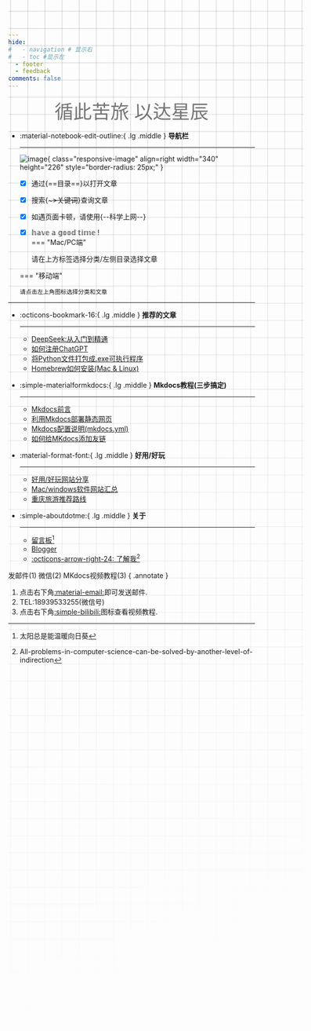 ```yaml
---
hide:
#   - navigation # 显示右
#   - toc #显示左
  - footer
  - feedback
comments: false
---
```



<center><font class="custom-font ml3">循此苦旅 以达星辰</font></center>
<script src="https://cdn.statically.io/libs/animejs/2.0.2/anime.min.js"></script>
<style>
    .custom-font {
    font-size: 38px; /* 默认字体大小为8px */
    color: #757575;
}
@media (max-width: 768px) { /* 假设768px及以下为移动端 */
    .custom-font {
        font-size: 32px; /* 移动端字体大小为6px */
    }
}
</style>

<div class="grid cards" markdown>

-   :material-notebook-edit-outline:{ .lg .middle } __导航栏__

    ---
    ![image](https://pic3.zhimg.com/80/v2-b9ae6898d33359da6be815bf60626af2_1440w.webp){ class="responsive-image" align=right width="340" height="226" style="border-radius: 25px;" }

    - [x] 通过{==目录==}以打开文章
    - [x] 搜索{~~~>关键词~~}查询文章
    - [x] 如遇页面卡顿，请使用{--科学上网--}
    - [x] 𝕙𝕒𝕧𝕖 𝕒 𝕘𝕠𝕠𝕕 𝕥𝕚𝕞𝕖 !  
    === "Mac/PC端"

        请在上方标签选择分类/左侧目录选择文章

    === "移动端"

        请点击左上角图标选择分类和文章
    

</div>
<style>
    @media only screen and (max-width: 768px) {
        .responsive-image {
            display: none;
        }
    }
</style>


***  


<div class="grid cards" markdown>

-   :octicons-bookmark-16:{ .lg .middle } __推荐的文章__

    ---

    - [DeepSeek:从入门到精通](develop/deepseek.md)
    - [如何注册ChatGPT](develop/ChatGPT.md)
    - [将Python文件打包成.exe可执行程序](blog/py/python.md)
    - [Homebrew如何安装(Mac & Linux)](blog/Mac/homebrew.md) 
    
-   :simple-materialformkdocs:{ .lg .middle } __Mkdocs教程(三步搞定)__

    ---
    - [Mkdocs前言](blog/Mkdocs/mkfirst.md)
    - [利用Mkdocs部署静态网页](blog/Mkdocs/mkdocs1.md)
    - [Mkdocs配置说明(mkdocs.yml)](blog/Mkdocs/mkdocs2.md)   
    - [如何给MKdocs添加友链](blog/Mkdocs/linktech.md)


-   :material-format-font:{ .lg .middle } __好用/好玩__

    ---

    
    - [好用/好玩网站分享](blog/Webplay.md)
    - [Mac/windows软件网站汇总](blog/macsoft.md)
    - [重庆旅游推荐路线](trip/InCQ/CQ.md)
    
-   :simple-aboutdotme:{ .lg .middle } __关于__

    ---

    - [留言板](waline.md)[^Knowing-that-loving-you-has-no-ending] 
    - [Blogger](blog/index.md)  
    - [:octicons-arrow-right-24: 了解我](about/geren.md)[^see-how-much-I-love-you]

</div>


[^Knowing-that-loving-you-has-no-ending]:太阳总是能温暖向日葵  
[^see-how-much-I-love-you]:All-problems-in-computer-science-can-be-solved-by-another-level-of-indirection

<!-- Start of Howxm client code snippet -->
<!-- <head>
<script>
function _howxm(){_howxmQueue.push(arguments)}
window._howxmQueue=window._howxmQueue||[];
_howxm('setAppID','14429fca-cac1-4551-a472-b046a96ebb75');
(function(){var scriptId='howxm_script';
if(!document.getElementById(scriptId)){
var e=document.createElement('script'),
t=document.getElementsByTagName('script')[0];
e.setAttribute('id',scriptId);
e.type='text/javascript';e.async=!0;
e.src='https://static.howxm.com/sdk.js';
t.parentNode.insertBefore(e,t)}})();
</script> -->
<!-- End of Howxm client code snippet -->

<!-- <script src="//code.tidio.co/6jmawe9m5wy4ahvlhub2riyrnujz7xxi.js" async></script>-->  
 <!-- tidio聊天-->
<!-- </head> -->





<!--  
____    __    ____  ______   ______   ____    __    ____  __  .__   __. 
\   \  /  \  /   / /      | /  __  \  \   \  /  \  /   / |  | |  \ |  | 
 \   \/    \/   / |  ,----'|  |  |  |  \   \/    \/   /  |  | |   \|  | 
  \            /  |  |     |  |  |  |   \            /   |  | |  . `  | 
   \    /\    /   |  `----.|  `--'  |    \    /\    /    |  | |  |\   | 
    \__/  \__/     \______| \______/      \__/  \__/     |__| |__| \__| 
-->

<!-- <iframe 
  src="https://wcowinwork.instatus.com/embed-status/4992fd68/light-md" 
  width="230" 
  height="61" 
  frameBorder="0" 
  scrolling="no" 
  style="border: none;"
>
</iframe> -->

发邮件(1) 微信(2) MKdocs视频教程(3)
{ .annotate }

1. 点击右下角[:material-email:](mailto:<wangkewen821@gmail.com>)即可发送邮件.
2. TEL:18939533255(微信号)
3. 点击右下角[:simple-bilibili:](https://space.bilibili.com/1407028951/lists/4566631?type=series)图标查看视频教程.


<style>
.md-grid {
  max-width: 1220px;
}
</style>

<!-- <html lang="zh-cn">
<head>
    <meta charset="UTF-8">
    <meta name="viewport" content="width=device-width, initial-scale=1.0">
    <style>
        .timeline {
            position: relative;
            max-width: 1200px;
            margin: 0 auto;
        }

        .timeline::after {
            content: '';
            position: absolute;
            width: 6px;
            background-color: #608DBD;
            top: 0;
            bottom: 0;
            left: 50%;
            margin-left: -3px;
        }

        .container {
            padding: 20px 40px;
            position: relative;
            background-color: inherit;
            width: 50%;
        }

        .left {
            left: 0;
        }

        .right {
            left: 50%;
        }

        .left::after {
            content: " ";
            height: 0;
            position: absolute;
            top: 22px;
            width: 0;
            z-index: 1;
            right: -17px;
            border: medium solid white;
            border-width: 10px 0 10px 10px;
            border-color: transparent transparent transparent white;
        }

        .right::after {
            content: " ";
            height: 0;
            position: absolute;
            top: 22px;
            width: 0;
            z-index: 1;
            left: -17px;
            border: medium solid white;
            border-width: 10px 10px 10px 0;
            border-color: transparent white transparent transparent;
        }

        .right::before {
            left: -16px;
        }

        .left::before {
            right: -16px;
        }

        .content {
            padding: 20px 30px;
            background-color: white;
            position: relative;
            border-radius: 6px;
            box-shadow: 0 2px 10px rgba(0, 0, 0, 0.1);
        }

        .content h2 {
            margin: 0;
            font-size: 24px;
            color: #333;
        }

        .content p {
            margin: 5px 0 0;
            font-size: 18px;
            color: #666;
        }

        .date {
            font-size: 16px;
            color: #999;
            margin-top: 10px;
            text-align: right;
        }

        @media (max-width: 768px) {
            .timeline::after {
                left: 20px;
            }

            .container {
                width: 100%;
                padding-left: 70px;
                padding-right: 25px;
            }

            .container::before {
                left: 60px;
                border: medium solid white;
                border-width: 10px 10px 10px 0;
                border-color: transparent white transparent transparent;
            }

            .left::after, .right::after {
                left: 60px;
            }

            .right {
                left: 0%;
            }
        }
    </style>
</head>
<body>

<div class="timeline">
    <div class="container left">
        <div class="content">
            <h2>漯河高中</h2>
            <p>平凡的三年</p>
            <div class="date">2018 - 2021</div>
        </div>
    </div>
    <div class="container right">
        <div class="content">
            <h2>CTBU</h2>
            <p>电子信息工程专业学士</p>
            <div class="date">2021 - 2024</div>
        </div>
    </div>
    <div class="container left">
        <div class="content">
            <h2>XDU(待定)</h2>
            <p>网络空间安全硕士研究生</p>
            <div class="date">2024 - 2027</div>
        </div>
    </div>
    <div class="container right">
        <div class="content">
            <h2>未完待续</h2>
            <p>在路上，永远热泪盈眶</p>
            <div class="date">Before - After</div>
        </div>
    </div>
</div>

</body>
</html> -->


<!-- <head>
    <meta charset="UTF-8">
    <meta name="viewport" content="width=device-width, initial-scale=1.0">
    <style>
        .timeline {
            position: relative;
            max-width: 1200px;
            margin: 0 auto;
        }
        .timeline::after {
            content: '';
            position: absolute;
            width: 6px;
            background-color:rgb(223, 231, 248);
            top: 0;
            bottom: 0;
            left: 50%;
            margin-left: -3px;
        }
        .container {
            padding: 20px 40px;
            position: relative;
            background-color: inherit;
            width: 50%;
        }
        .left {
            left: 0;
        }
        .right {
            left: 50%;
        }
        .left::after {
            content: " ";
            height: 0;
            position: absolute;
            top: 22px;
            width: 0;
            z-index: 1;
            right: -17px;
            border: medium solid white;
            border-width: 10px 0 10px 10px;
            border-color: transparent transparent transparent white;
        }
        .right::after {
            content: " ";
            height: 0;
            position: absolute;
            top: 22px;
            width: 0;
            z-index: 1;
            left: -17px;
            border: medium solid white;
            border-width: 10px 10px 10px 0;
            border-color: transparent white transparent transparent;
        }
        .right::before {
            left: -16px;
        }
        .left::before {
            right: -16px;
        }
        .content {
            padding: 20px 30px;
            background-color: white;
            position: relative;
            border-radius: 6px;
            box-shadow: 0 2px 10px rgba(0, 0, 0, 0.1);
        }
        .content h2 {
            margin: 0;
            font-size: 24px;
            color: #333;
        }
        .content p {
            margin: 5px 0 0;
            font-size: 18px;
            color: #666;
        }
        .date {
            font-size: 16px;
            color: #999;
            margin-top: 10px;
            text-align: right;
        }
        @media (max-width: 768px) {
            .timeline::after {
                left: 20px;
            }
            .container {
                width: 100%;
                padding-left: 70px;
                padding-right: 25px;
            }
            .container::before {
                left: 60px;
                border: medium solid white;
                border-width: 10px 10px 10px 0;
                border-color: transparent white transparent transparent;
            }
            .left::after, .right::after {
                left: 60px;
            }
            .right {
                left: 0%;
            }
        }
    </style>
</head>
<body>

<div class="timeline">
    <div class="container left">
        <div class="content">
            <h2>漯河高中</h2>
            <p>平凡的三年</p>
            <div class="date">2018 - 2021</div>
        </div>
    </div>
    <div class="container right">
        <div class="content">
            <h2>CTBU</h2>
            <p>电子信息工程专业学士</p>
            <div class="date">2021 - 2024</div>
        </div>
    </div>
    <div class="container left">
        <div class="content">
            <h2>XDU(待定)</h2>
            <p>网络空间安全硕士研究生</p>
            <div class="date">2024 - 2027</div>
        </div>
    </div>
    <div class="container right">
        <div class="content">
            <h2>未完待续</h2>
            <p>在路上，永远热泪盈眶</p>
            <div class="date">Before - After</div>
        </div>
    </div>


</div>
</body>
 -->

<!-- <style>
body::before {
  --size: 50px; /* 调整网格单元大小 */
  --line: color-mix(in hsl, canvasText, transparent 80%); /* 调整线条透明度 */
  content: '';
  height: 100vh;
  width: 100vw;
  position: fixed;
  background: linear-gradient(
        90deg,
        var(--line) 1px,
        transparent 1px var(--size)
      )
      50% 50% / var(--size) var(--size),
    linear-gradient(var(--line) 1px, transparent 1px var(--size)) 50% 50% /
      var(--size) var(--size);
  -webkit-mask: linear-gradient(-20deg, transparent 50%, white);
          mask: linear-gradient(-20deg, transparent 50%, white);
  top: 0;
  transform-style: flat;
  pointer-events: none;
  z-index: -1;
}
</style> -->


<style>
body {
  position: relative; /* 确保 body 元素的 position 属性为非静态值 */
}

body::before {
  --size: 35px; /* 调整网格单元大小 */
  --line: color-mix(in hsl, canvasText, transparent 80%); /* 调整线条透明度 */
  content: '';
  height: 100vh;
  width: 100%;
  position: absolute; /* 修改为 absolute 以使其随页面滚动 */
  background: linear-gradient(
        90deg,
        var(--line) 1px,
        transparent 1px var(--size)
      )
      50% 50% / var(--size) var(--size),
    linear-gradient(var(--line) 1px, transparent 1px var(--size)) 50% 50% /
      var(--size) var(--size);
  -webkit-mask: linear-gradient(-20deg, transparent 50%, white);
          mask: linear-gradient(-20deg, transparent 50%, white);
  top: 0;
  transform-style: flat;
  pointer-events: none;
  z-index: -1;
}

@media (max-width: 768px) {
  body::before {
    display: none; /* 在手机端隐藏网格效果 */
  }
}
</style>


